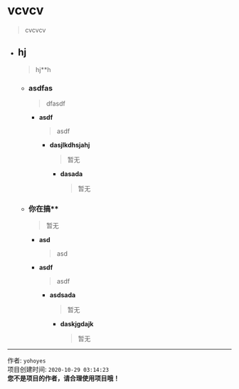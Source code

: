 # vcvcv  
> cvcvcv  

- ## hj  
  > hj**h  

  - ### asdfas  
    > dfasdf  

    - **asdf**  
      > asdf  

      - **dasjlkdhsjahj**  
        > 暂无  

        - **dasada**  
          > 暂无  

  - ### 你在搞**  
    > 暂无  

    - **asd**  
      > asd  

    - **asdf**  
      > asdf  

      - **asdsada**  
        > 暂无  

        - **daskjgdajk**  
          > 暂无  

-----
作者: `yohoyes`  
项目创建时间: `2020-10-29 03:14:23`  
**您不是项目的作者，请合理使用项目哦！**  
